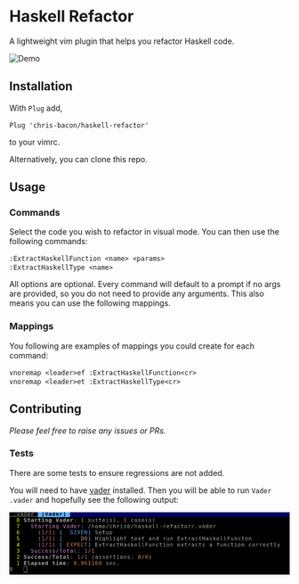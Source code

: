 # Haskell Refactor

A lightweight vim plugin that helps you refactor Haskell code.

![Demo](https://github.com/chris-bacon/haskell-refactor/raw/master/demo.gif "Demo")

## Installation

With `Plug` add,

```vim
Plug 'chris-bacon/haskell-refactor'
```

to your vimrc.

Alternatively, you can clone this repo.

## Usage

### Commands

Select the code you wish to refactor in visual mode. You can then use the following commands:

```vim
:ExtractHaskellFunction <name> <params>
:ExtractHaskellType <name>
```

All options are optional. Every command will default to a prompt if no args are provided, so you do not need to provide any arguments. This also means you can use the following mappings.

### Mappings

You following are examples of mappings you could create for each command:

```vim
vnoremap <leader>ef :ExtractHaskellFunction<cr>
vnoremap <leader>et :ExtractHaskellType<cr>
```

## Contributing

_Please feel free to raise any issues or PRs._

### Tests

There are some tests to ensure regressions are not added.

You will need to have [vader](https://github.com/junegunn/vader.vim) installed. Then you will be able to run `Vader .vader` and hopefully see the following output:

![Tests Image](https://github.com/chris-bacon/haskell-refactor/raw/master/vader-tests.png "Vader Tests")
